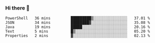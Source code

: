 ### Hi there 👋


<!--START_SECTION:waka-->
```text
PowerShell   36 mins         █████████▒░░░░░░░░░░░░░░░   37.01 % 
JSON         34 mins         ████████▓░░░░░░░░░░░░░░░░   35.08 % 
Java         19 mins         █████░░░░░░░░░░░░░░░░░░░░   20.16 % 
Text         5 mins          █▒░░░░░░░░░░░░░░░░░░░░░░░   05.20 % 
Properties   2 mins          ▓░░░░░░░░░░░░░░░░░░░░░░░░   02.13 % 
```
<!--END_SECTION:waka-->

<!--
**ssrahul96/ssrahul96** is a ✨ _special_ ✨ repository because its `README.md` (this file) appears on your GitHub profile.

Here are some ideas to get you started:

- 🔭 I’m currently working on ...
- 🌱 I’m currently learning ...
- 👯 I’m looking to collaborate on ...
- 🤔 I’m looking for help with ...
- 💬 Ask me about ...
- 📫 How to reach me: ...
- 😄 Pronouns: ...
- ⚡ Fun fact: ...
-->
